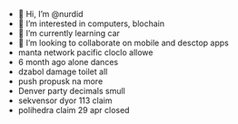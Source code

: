 - 👋 Hi, I’m @nurdid
- 👀 I’m interested in computers, blochain
- 🌱 I’m currently learning car
- 💞️ I’m looking to collaborate on mobile and desctop apps
- manta network pacific cloclo allowe
- 6 month ago alone dances
- dzabol damage toilet all
- push propusk na more
- Denver party decimals smull
- sekvensor dyor 113 claim
- polihedra claim 29 apr closed
